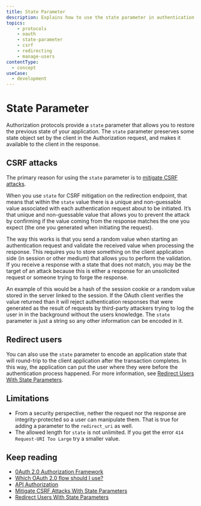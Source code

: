 ```yaml
---
title: State Parameter
description: Explains how to use the state parameter in authentication requests to help prevent CSRF attacks and restore state
topics:
    - protocols
    - oauth
    - state-parameter
    - csrf
    - redirecting
    - manage-users
contentType:
  - concept
useCase:
  - development
---
```


# State Parameter

Authorization protocols provide a `state` parameter that allows you to restore the previous state of your application. The `state` parameter preserves some state object set by the client in the Authorization request, and makes it available to the client in the response.  

## CSRF attacks

The primary reason for using the `state` parameter is to [mitigate CSRF attacks](/protocols/oauth2/mitigate-csrf-attacks). 

When you use `state` for CSRF mitigation on the redirection endpoint, that means that within the `state` value there is a unique and non-guessable value associated with each authentication request about to be initiated. It’s that unique and non-guessable value that allows you to prevent the attack by confirming if the value coming from the response matches the one you expect (the one you generated when initiating the request).

The way this works is that you send a random value when starting an authentication request and validate the received value when processing the response. This requires you to store something on the client application side (in session or other medium) that allows you to perform the validation. If you receive a response with a state that does not match, you may be the target of an attack because this is either a response for an unsolicited request or someone trying to forge the response.

An example of this would be a hash of the session cookie or a random value stored in the server linked to the session. If the OAuth client verifies the value returned than it will reject authentication responses that were generated as the result of requests by third-party attackers trying to log the user in in the background without the users knowledge. The `state` parameter is just a string so any other information can be encoded in it.

## Redirect users

You can also use the `state` parameter to encode an application state that will round-trip to the client application after the transaction completes. In this way, the application can put the user where they were before the authentication process happened. For more information, see [Redirect Users With State Parameters](/protocols/oauth2/redirect-users). 

## Limitations

* From a security perspective, nether the request nor the response are integrity-protected so a user can manipulate them. That is true for adding a parameter to the `redirect_uri` as well.
* The allowed length for `state` is not unlimited. If you get the error `414 Request-URI Too Large` try a smaller value.

## Keep reading

* [0Auth 2.0 Authorization Framework](/protocols/oauth2)
* [Which OAuth 2.0 flow should I use?](/api-auth/which-oauth-flow-to-use)
* [API Authorization](/api-auth)
* [Mitigate CSRF Attacks With State Parameters](/protocols/oauth2/mitigate-csrf-attacks)
* [Redirect Users With State Parameters](/protocols/oauth2/redirect-users)
